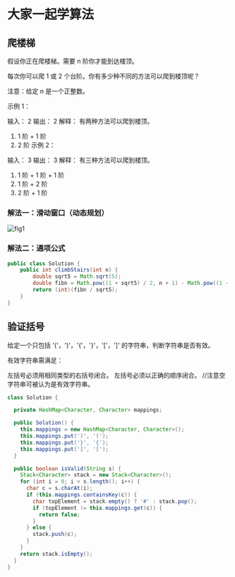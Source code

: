 # 大家一起学算法

## 爬楼梯

假设你正在爬楼梯。需要 n 阶你才能到达楼顶。

每次你可以爬 1 或 2 个台阶。你有多少种不同的方法可以爬到楼顶呢？

注意：给定 n 是一个正整数。

示例 1：

输入： 2
输出： 2
解释： 有两种方法可以爬到楼顶。
1.  1 阶 + 1 阶
2.  2 阶
示例 2：

输入： 3
输出： 3
解释： 有三种方法可以爬到楼顶。
1.  1 阶 + 1 阶 + 1 阶
2.  1 阶 + 2 阶
3.  2 阶 + 1 阶



### 解法一：滑动窗口（动态规划）

![fig1](https://assets.leetcode-cn.com/solution-static/70/70_fig1.gif)



### 解法二：通项公式

```java
public class Solution {
    public int climbStairs(int n) {
        double sqrt5 = Math.sqrt(5);
        double fibn = Math.pow((1 + sqrt5) / 2, n + 1) - Math.pow((1 - sqrt5) / 2, n + 1);
        return (int)(fibn / sqrt5);
    }
}
```



## 验证括号

给定一个只包括 '('，')'，'{'，'}'，'['，']' 的字符串，判断字符串是否有效。

有效字符串需满足：

左括号必须用相同类型的右括号闭合。
左括号必须以正确的顺序闭合。
//注意空字符串可被认为是有效字符串。



```java
class Solution {

  private HashMap<Character, Character> mappings;

  public Solution() {
    this.mappings = new HashMap<Character, Character>();
    this.mappings.put(')', '(');
    this.mappings.put('}', '{');
    this.mappings.put(']', '[');
  }

  public boolean isValid(String s) {
    Stack<Character> stack = new Stack<Character>();
    for (int i = 0; i < s.length(); i++) {
      char c = s.charAt(i);
      if (this.mappings.containsKey(c)) {
        char topElement = stack.empty() ? '#' : stack.pop();
        if (topElement != this.mappings.get(c)) {
          return false;
        }
      } else {
        stack.push(c);
      }
    }
    return stack.isEmpty();
  }
}
```

